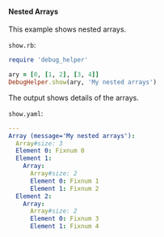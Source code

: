 #### Nested Arrays

This example shows nested arrays.

```show.rb```:
```ruby
require 'debug_helper'

ary = [0, [1, 2], [3, 4]]
DebugHelper.show(ary, 'My nested arrays')
```

The output shows details of the arrays.

```show.yaml```:
```yaml
---
Array (message='My nested arrays'):
  Array#size: 3
  Element 0: Fixnum 0
  Element 1:
    Array:
      Array#size: 2
      Element 0: Fixnum 1
      Element 1: Fixnum 2
  Element 2:
    Array:
      Array#size: 2
      Element 0: Fixnum 3
      Element 1: Fixnum 4
```
